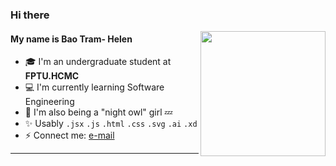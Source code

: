 
<h3>Hi there</h3> <img align='right' src="https://user-images.githubusercontent.com/68039038/150663789-d21d45e4-0d0a-49b4-b565-1040349d0a31.gif" width="200">

<h4>My name is Bao Tram- Helen</h4> 

   -   🎓 I'm an undergraduate student at **FPTU.HCMC**
   -   💻 I'm currently learning Software Engineering
   -   🍑 I'm also being a "night owl" girl 💤
   -   ✨ Usably `.jsx` `.js` `.html` `.css` `.svg` `.ai` `.xd`
   -   ⚡️ Connect me: [e-mail](mailto:tramdb1501@gmail.com)

***
